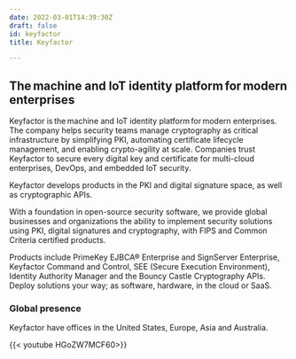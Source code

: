 ```yaml
---
date: 2022-03-01T14:39:30Z
draft: false
id: keyfactor
title: Keyfactor

---
```


## The machine and IoT identity platform for modern enterprises

Keyfactor is the machine and IoT identity platform for modern enterprises. The company helps security teams manage cryptography as critical infrastructure by simplifying PKI, automating certificate lifecycle management, and enabling crypto-agility at scale. Companies trust Keyfactor to secure every digital key and certificate for multi-cloud enterprises, DevOps, and embedded IoT security.

Keyfactor develops products in the PKI and digital signature space, as well as cryptographic APIs.

With a foundation in open-source security software, we provide global businesses and organizations the ability to implement security solutions using PKI, digital signatures and cryptography, with FIPS and Common Criteria certified products.

Products include PrimeKey EJBCA® Enterprise and SignServer Enterprise, Keyfactor Command and Control, SEE (Secure Execution Environment), Identity Authority Manager and the Bouncy Castle Cryptography APIs. Deploy solutions your way; as software, hardware, in the cloud or SaaS.

### Global presence

Keyfactor have offices in the United States, Europe, Asia and Australia.

{{< youtube HGoZW7MCF60>}}
